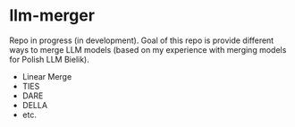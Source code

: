 # llm-merger
Repo in progress (in development). Goal of this repo is provide different ways to merge LLM models (based on my experience with merging models for Polish LLM Bielik).
- Linear Merge
- TIES
- DARE
- DELLA
- etc.
